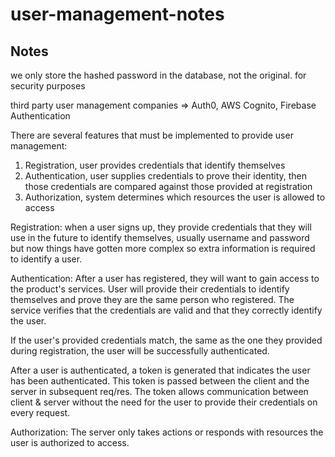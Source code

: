 # user-management-notes

## Notes

we only store the hashed password in the database, not the original. for security purposes

third party user management companies => Auth0, AWS Cognito, Firebase Authentication

There are several features that must be implemented to provide user management:

1. Registration, user provides credentials that identify themselves
2. Authentication, user supplies credentials to prove their identity, then those credentials are compared against those provided at registration
3. Authorization, system determines which resources the user is allowed to access

Registration:
when a user signs up, they provide credentials that they will use in the future to identify themselves, usually username and password but now things have gotten more complex so extra information is required to identify a user.

Authentication:
After a user has registered, they will want to gain access to the product's services. User will provide their credentials to identify themselves and prove they are the same person who registered. The service verifies that the credentials are valid and that they correctly identify the user.

If the user's provided credentials match, the same as the one they provided during registration, the user will be successfully authenticated.

After a user is authenticated, a token is generated that indicates the user has been authenticated. This token is passed between the client and the server in subsequent req/res. The token allows communication between client & server without the need for the user to provide their credentials on every request.

Authorization:
The server only takes actions or responds with resources the user is authorized to access.

